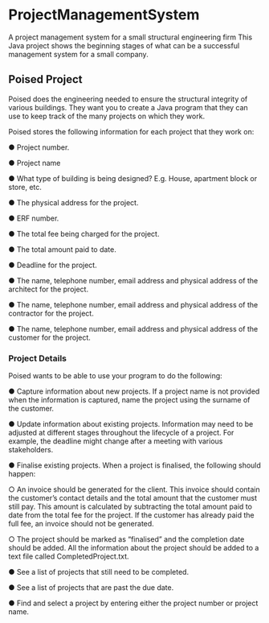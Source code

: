# ProjectManagementSystem
 A project management system for a small structural engineering firm 
 This Java project shows the beginning stages of what can be a successful management system for a small company.
 
## Poised Project
Poised does the engineering needed to ensure the structural integrity of various buildings.
They want you to create a Java program that they can use to keep track of the many projects on which they work.

Poised stores the following information for each project that they work on:

● Project number.

● Project name

● What type of building is being designed? E.g. House, apartment block or
store, etc.

● The physical address for the project.

● ERF number.

● The total fee being charged for the project.

● The total amount paid to date.

● Deadline for the project.

● The name, telephone number, email address and physical address of the
architect for the project.

● The name, telephone number, email address and physical address of the
contractor for the project.

● The name, telephone number, email address and physical address of the
customer for the project.

### Project Details

Poised wants to be able to use your program to do the following:

● Capture information about new projects. If a project name is not provided
when the information is captured, name the project using the surname of
the customer. 

● Update information about existing projects. Information may need to be
adjusted at different stages throughout the lifecycle of a project. For
example, the deadline might change after a meeting with various
stakeholders.

● Finalise existing projects. When a project is finalised, the following should
happen:

○ An invoice should be generated for the client. This invoice should
contain the customer’s contact details and the total amount that the
customer must still pay. This amount is calculated by subtracting the
total amount paid to date from the total fee for the project. If the
customer has already paid the full fee, an invoice should not be
generated.

○ The project should be marked as “finalised” and the completion date
should be added. All the information about the project should be
added to a text file called CompletedProject.txt.

● See a list of projects that still need to be completed.

● See a list of projects that are past the due date.

● Find and select a project by entering either the project number or project
name.




